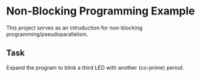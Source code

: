 # Non-Blocking Programming Example

This project serves as an intruduction for non-blocking
programming/pseudoparallelism.

## Task

Expand the program to blink a third LED with another (co-prime) period.
